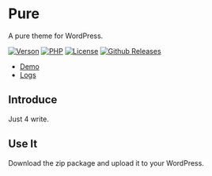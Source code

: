 # Pure

A pure theme for WordPress.

[![Verson](https://img.shields.io/badge/Release-1.3.0-orange.svg)](https://github.com/izhaoo/pure)
[![PHP](https://img.shields.io/badge/PHP-7.2-blue.svg)](http://www.php.net/ChangeLog-7.php)
[![License](https://img.shields.io/badge/License-MIT-red.svg)](https://mit-license.org/)
[![Github Releases](https://img.shields.io/badge/downloads-104KB-brightgreen.svg)](https://github.com/izhaoo/pure/releases)

* [Demo](https://pure.izhaoo.com)
* [Logs](https://pure.izhaoo.com/development-log.html)

## Introduce

Just 4 write.

## Use It

Download the zip package and upload it to your WordPress.